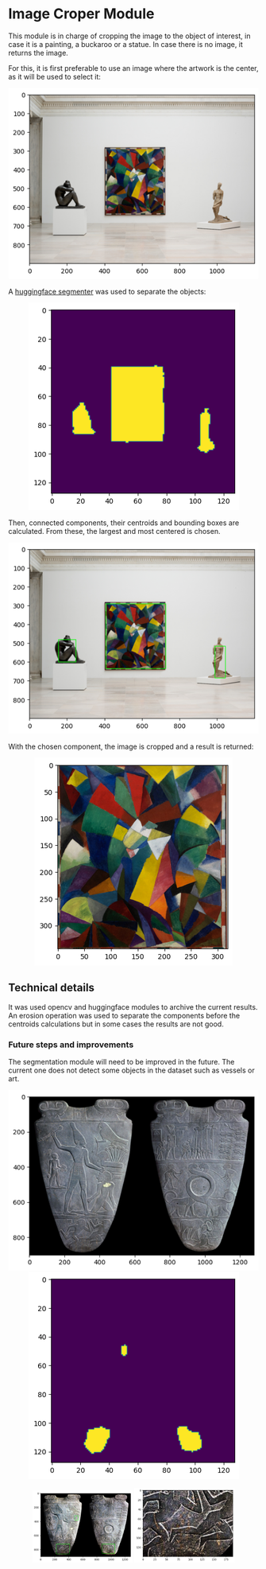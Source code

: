 # Image Croper Module

This module is in charge of cropping the image to the object of interest, in case it is a painting, a buckaroo or a statue. In case there is no image, it returns the image.


For this, it is first preferable to use an image where the artwork is the center, as it will be used to select it:

<p align="center">
  <img src="images/i1.png" alt="Imagen de muestra">
</p>


A [huggingface segmenter](https://huggingface.co/nvidia/segformer-b0-finetuned-ade-512-512) was used to separate the objects:

<p align="center">
  <img src="images/i2.png" alt="Imagen de muestra">
</p>


Then, connected components, their centroids and bounding boxes are calculated. From these, the largest and most centered is chosen.

<p align="center">
  <img src="images/i3.png" alt="Imagen de muestra">
</p>


With the chosen component, the image is cropped and a result is returned:

<p align="center">
  <img src="images/i4.png" alt="Imagen de muestra">
</p>


## Technical details

It was used opencv and huggingface modules to archive the current results.
An erosion operation was used to separate the components before the centroids calculations but in some cases the results are not good.


### Future steps and improvements

The segmentation module will need to be improved in the future. The current one does not detect some objects in the dataset such as vessels or art.

<p align="center">
  <img src="images/i5.png" alt="Imagen de muestra">
  <img src="images/i6.png" alt="Imagen de muestra">
</p>
<p align="center">
  <img src="images/i7.png" alt="Imagen de muestra" width="40%">
  <img src="images/i8.png" alt="Imagen de muestra" width="40%">
</p>
